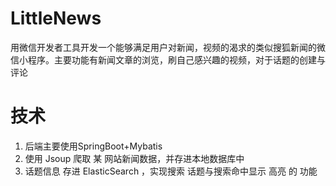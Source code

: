 # LittleNews
用微信开发者工具开发一个能够满足用户对新闻，视频的渴求的类似搜狐新闻的微信小程序。主要功能有新闻文章的浏览，刷自己感兴趣的视频，对于话题的创建与评论
# 技术
1. 后端主要使用SpringBoot+Mybatis
2. 使用 Jsoup 爬取 某 网站新闻数据，并存进本地数据库中
3. 话题信息 存进 ElasticSearch ，实现搜索 话题与搜索命中显示 高亮 的 功能
